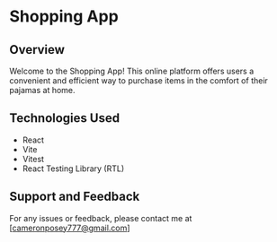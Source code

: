 # Shopping App

## Overview
Welcome to the Shopping App! This online platform offers users a convenient and efficient way to purchase items in the comfort of their pajamas at home.


## Technologies Used
* React 
* Vite
* Vitest 
* React Testing Library (RTL)


## Support and Feedback
For any issues or feedback, please contact me at 
[cameronposey777@gmail.com]